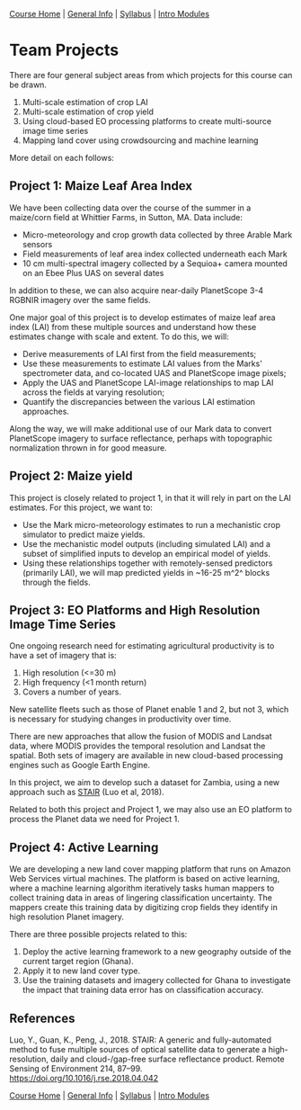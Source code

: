 [Course Home](../README.md) | [General Info](general-information.md) | [Syllabus](syllabus.md) | [Intro Modules](introductory-modules.md)

# Team Projects

There are four general subject areas from which projects for this course can be drawn.  

1. Multi-scale estimation of crop LAI
2. Multi-scale estimation of crop yield
3. Using cloud-based EO processing platforms to create multi-source image time series
4. Mapping land cover using crowdsourcing and machine learning

More detail on each follows:

## Project 1: Maize Leaf Area Index

We have been collecting data over the course of the summer in a maize/corn field at Whittier Farms, in Sutton, MA. Data include:

- Micro-meteorology and crop growth data collected by three Arable Mark sensors
- Field measurements of leaf area index collected underneath each Mark
- 10 cm multi-spectral imagery collected by a Sequioa+ camera mounted on an Ebee Plus UAS on several dates

In addition to these, we can also acquire near-daily PlanetScope 3-4 RGBNIR imagery over the same fields. 

One major goal of this project is to develop estimates of maize leaf area index (LAI) from these multiple sources and understand how these estimates change with scale and extent. To do this, we will: 

- Derive measurements of LAI first from the field measurements; 
- Use these measurements to estimate LAI values from the Marks' spectrometer data, and co-located UAS and PlanetScope image pixels; 
- Apply the UAS and PlanetScope LAI-image relationships to map LAI across the fields at varying resolution; 
- Quantify the discrepancies between the various LAI estimation approaches. 

Along the way, we will make additional use of our Mark data to convert PlanetScope imagery to surface reflectance, perhaps with topographic normalization thrown in for good measure. 

## Project 2: Maize yield

This project is closely related to project 1, in that it will rely in part on the LAI estimates. For this project, we want to: 

- Use the Mark micro-meteorology estimates to run a mechanistic crop simulator to predict maize yields. 
- Use the mechanistic model outputs (including simulated LAI) and a subset of simplified inputs to develop an empirical model of yields.   
- Using these relationships together with remotely-sensed predictors (primarily LAI), we will map predicted yields in ~16-25 m^2^ blocks through the fields.

## Project 3: EO Platforms and High Resolution Image Time Series

One ongoing research need for estimating agricultural productivity is to have a set of imagery that is: 

1. High resolution (<=30 m)
2. High frequency (<1 month return)
3. Covers a number of years. 

New satellite fleets such as those of Planet enable 1 and 2, but not 3, which is necessary for studying changes in productivity over time.  

There are new approaches that allow the fusion of MODIS and Landsat data, where MODIS provides the temporal resolution and Landsat the spatial. Both sets of imagery are available in new cloud-based processing engines such as Google Earth Engine.  

In this project, we aim to develop such a dataset for Zambia, using a new approach such as [STAIR](https://www.sciencedirect.com/science/article/pii/S0034425718301998) (Luo et al, 2018). 

Related to both this project and Project 1, we may also use an EO platform to process the Planet data we need for Project 1. 

## Project 4: Active Learning
We are developing a new land cover mapping platform that runs on Amazon Web Services virtual machines. The platform is based on active learning, where a machine learning algorithm iteratively tasks human mappers to collect training data in areas of lingering classification uncertainty. The mappers create this training data by digitizing crop fields they identify in high resolution Planet imagery.  

There are three possible projects related to this: 

1. Deploy the active learning framework to a new geography outside of the current target region (Ghana).
2. Apply it to new land cover type.
3. Use the training datasets and imagery collected for Ghana to investigate the impact that training data error has on classification accuracy. 

## References

Luo, Y., Guan, K., Peng, J., 2018. STAIR: A generic and fully-automated method to fuse multiple sources of optical satellite data to generate a high-resolution, daily and cloud-/gap-free surface reflectance product. Remote Sensing of Environment 214, 87–99. https://doi.org/10.1016/j.rse.2018.04.042

[Course Home](../README.md) | [General Info](general-information.md) | [Syllabus](syllabus.md) | [Intro Modules](introductory-modules.md)



